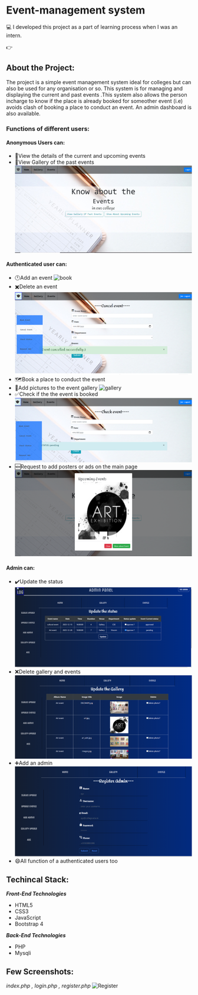 # Event-management system
:computer:	I developed this project as a part of learning process when I was an intern. 


:point_right: 
## About the Project: 
The project is a simple event management system ideal for colleges but can also be used for any organisation or so. This system is for managing and displaying the current and past events .This system also allows the person incharge to know if the place is already booked for someother event (i.e) avoids clash of booking a place to conduct an event. An admin dashboard is also available.

### Functions of different users:
#### Anonymous Users can: 
* :monocle_face:View the details of the current and upcoming events
* :monocle_face:View Gallery of the past events
![home](https://github.com/manisha1124/Event-management/blob/master/evento/sc/home.JPG)


#### Authenticated user can:
* :clock12:Add an event
   ![book](https://github.com/manisha1124/Event-management/blob/master/evento/sc/bookevent.png)
* :heavy_multiplication_x:Delete an event
   ![cancel](https://github.com/manisha1124/Event-management/blob/master/evento/sc/cancel.png)
* :world_map:Book a place to conduct the event
* :camera_flash:Add pictures to the event gallery
  ![gallery](https://media.giphy.com/media/Q5EQSsAF0pHAsHVUsv/giphy.gif)
* :white_check_mark:Check if the the event is booked
   ![status](https://github.com/manisha1124/Event-management/blob/master/evento/sc/status.png)
* :new:Request to add posters or ads on the main page
   ![popup](https://github.com/manisha1124/Event-management/blob/master/evento/sc/ads.PNG)

#### Admin can:
* :heavy_check_mark:Update the status
![status](https://github.com/manisha1124/Event-management/blob/master/evento/sc/stat_update.PNG)
* :x:Delete gallery and events
![deleteimage](https://github.com/manisha1124/Event-management/blob/master/evento/sc/delimage.PNG)
* :heavy_plus_sign:Add an admin
![admin](https://github.com/manisha1124/Event-management/blob/master/evento/sc/regadmin.PNG)
* :smile:All function of a authenticated users too

## Techincal Stack:
_**Front-End Technologies**_
* HTML5
* CSS3
* JavaScript
* Bootstrap 4

_**Back-End Technologies**_
* PHP
* Mysqli
 
 
 ## Few Screenshots:
 _index.php , login.php , register.php_
  ![Register](https://media.giphy.com/media/idMtqTyuqOMGMvNZcV/giphy.gif)

